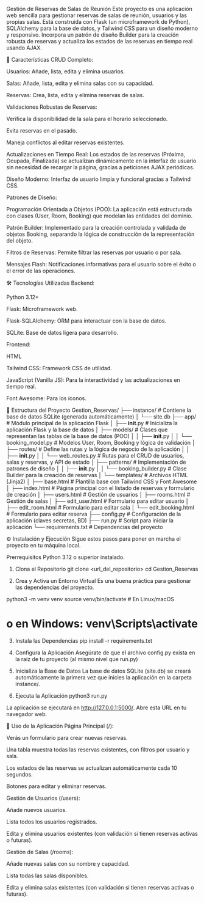 Gestión de Reservas de Salas de Reunión
Este proyecto es una aplicación web sencilla para gestionar reservas de salas de reunión, usuarios y las propias salas. Está construida con Flask (un microframework de Python), SQLAlchemy para la base de datos, y Tailwind CSS para un diseño moderno y responsivo. Incorpora un patrón de diseño Builder para la creación robusta de reservas y actualiza los estados de las reservas en tiempo real usando AJAX.

🚀 Características
CRUD Completo:

Usuarios: Añade, lista, edita y elimina usuarios.

Salas: Añade, lista, edita y elimina salas con su capacidad.

Reservas: Crea, lista, edita y elimina reservas de salas.

Validaciones Robustas de Reservas:

Verifica la disponibilidad de la sala para el horario seleccionado.

Evita reservas en el pasado.

Maneja conflictos al editar reservas existentes.

Actualizaciones en Tiempo Real: Los estados de las reservas (Próxima, Ocupada, Finalizada) se actualizan dinámicamente en la interfaz de usuario sin necesidad de recargar la página, gracias a peticiones AJAX periódicas.

Diseño Moderno: Interfaz de usuario limpia y funcional gracias a Tailwind CSS.

Patrones de Diseño:

Programación Orientada a Objetos (POO): La aplicación está estructurada con clases (User, Room, Booking) que modelan las entidades del dominio.

Patrón Builder: Implementado para la creación controlada y validada de objetos Booking, separando la lógica de construcción de la representación del objeto.

Filtros de Reservas: Permite filtrar las reservas por usuario o por sala.

Mensajes Flash: Notificaciones informativas para el usuario sobre el éxito o el error de las operaciones.

🛠️ Tecnologías Utilizadas
Backend:

Python 3.12+

Flask: Microframework web.

Flask-SQLAlchemy: ORM para interactuar con la base de datos.

SQLite: Base de datos ligera para desarrollo.

Frontend:

HTML

Tailwind CSS: Framework CSS de utilidad.

JavaScript (Vanilla JS): Para la interactividad y las actualizaciones en tiempo real.

Font Awesome: Para los íconos.

📂 Estructura del Proyecto
Gestion_Reservas/
├── instance/                 # Contiene la base de datos SQLite (generada automáticamente)
│   └── site.db
├── app/                      # Módulo principal de la aplicación Flask
│   ├── __init__.py           # Inicializa la aplicación Flask y la base de datos
│   ├── models/               # Clases que representan las tablas de la base de datos (POO)
│   │   ├── __init__.py
│   │   └── booking_model.py  # Modelos User, Room, Booking y lógica de validación
│   ├── routes/               # Define las rutas y la lógica de negocio de la aplicación
│   │   ├── __init__.py
│   │   └── web_routes.py     # Rutas para el CRUD de usuarios, salas y reservas, y API de estado
│   ├── patterns/             # Implementación de patrones de diseño
│   │   ├── __init__.py
│   │   └── booking_builder.py # Clase Builder para la creación de reservas
│   └── templates/            # Archivos HTML (Jinja2)
│       ├── base.html         # Plantilla base con Tailwind CSS y Font Awesome
│       ├── index.html        # Página principal con el listado de reservas y formulario de creación
│       ├── users.html        # Gestión de usuarios
│       ├── rooms.html        # Gestión de salas
│       ├── edit_user.html    # Formulario para editar usuario
│       ├── edit_room.html    # Formulario para editar sala
│       └── edit_booking.html # Formulario para editar reserva
├── config.py                 # Configuración de la aplicación (claves secretas, BD)
├── run.py                    # Script para iniciar la aplicación
└── requirements.txt          # Dependencias del proyecto

⚙️ Instalación y Ejecución
Sigue estos pasos para poner en marcha el proyecto en tu máquina local.

Prerrequisitos
Python 3.12 o superior instalado.

1. Clona el Repositorio
git clone <url_del_repositorio>
cd Gestion_Reservas

2. Crea y Activa un Entorno Virtual
Es una buena práctica para gestionar las dependencias del proyecto.

python3 -m venv venv
source venv/bin/activate  # En Linux/macOS
# o en Windows: venv\Scripts\activate

3. Instala las Dependencias
pip install -r requirements.txt

4. Configura la Aplicación
Asegúrate de que el archivo config.py exista en la raíz de tu proyecto (al mismo nivel que run.py) 

5. Inicializa la Base de Datos
La base de datos SQLite (site.db) se creará automáticamente la primera vez que inicies la aplicación en la carpeta instance/.

6. Ejecuta la Aplicación
python3 run.py

La aplicación se ejecutará en http://127.0.0.1:5000/. Abre esta URL en tu navegador web.

🧪 Uso de la Aplicación
Página Principal (/):

Verás un formulario para crear nuevas reservas.

Una tabla muestra todas las reservas existentes, con filtros por usuario y sala.

Los estados de las reservas se actualizan automáticamente cada 10 segundos.

Botones para editar y eliminar reservas.

Gestión de Usuarios (/users):

Añade nuevos usuarios.

Lista todos los usuarios registrados.

Edita y elimina usuarios existentes (con validación si tienen reservas activas o futuras).

Gestión de Salas (/rooms):

Añade nuevas salas con su nombre y capacidad.

Lista todas las salas disponibles.

Edita y elimina salas existentes (con validación si tienen reservas activas o futuras).

